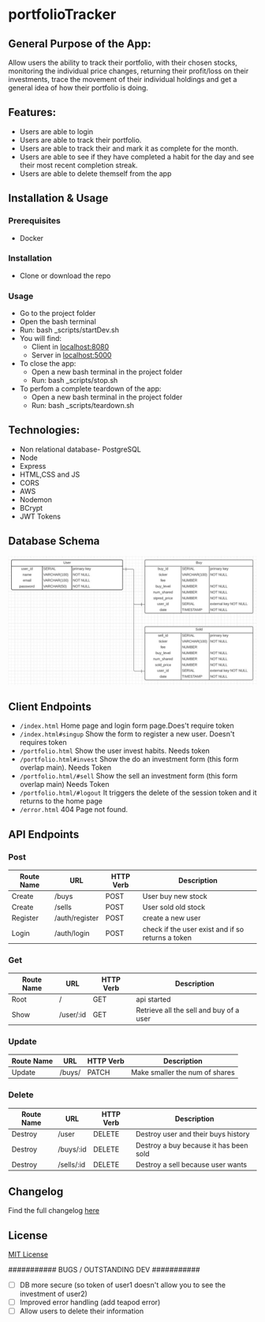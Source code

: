 # portfolioTracker

## General Purpose of the App:

Allow users the ability to track their portfolio, with their chosen stocks, monitoring the individual price changes, returning their profit/loss on their investments, trace the movement of their individual holdings and get a general idea of how their portfolio is doing.

## Features:

- Users are able to login
- Users are able to track their portfolio.
- Users are able to track their and mark it as complete for the month.
- Users are able to see if they have completed a habit for the day and see their most recent completion streak.
- Users are able to delete themself from the app


## Installation & Usage

### Prerequisites
- Docker

### Installation
- Clone or download the repo

### Usage
- Go to the project folder
- Open the bash terminal
- Run: bash _scripts/startDev.sh
- You will find:
  - Client in [localhost:8080](http://localhost:8080/)
  - Server in [localhost:5000](http://localhost:5000/)
- To close the app:
  - Open a new bash terminal in the project folder
  - Run: bash _scripts/stop.sh
- To perfom a complete teardown of the app:
  - Open a new bash terminal in the project folder
  - Run: bash _scripts/teardown.sh
  
## Technologies:

- Non relational database- PostgreSQL
- Node
- Express
- HTML,CSS and JS
- CORS
- AWS
- Nodemon
- BCrypt
- JWT Tokens

## Database Schema
![Database Schema](./readme-src/DB-schema.JPG)

## Client Endpoints

 - `/index.html` Home page and login form page.Does't require token
 - `/index.html#singup` Show the form to register a new user. Doesn't requires token
 - `/portfolio.html` Show the user invest habits. Needs token
 - `/portfolio.html#invest` Show the do an investment form (this form overlap main). Needs Token
 - `/portfolio.html/#sell` Show the sell an investment form (this form overlap main) Needs Token
 - `/portfolio.html/#logout` It triggers the delete of the session token and it returns to the home page 
 - `/error.html` 404 Page not found.


## API Endpoints

### Post 

| Route Name | URL | HTTP Verb | Description |
|-----|----|----|--|
| Create | /buys | POST | User buy new stock |
| Create | /sells | POST | User sold old stock |
| Register | /auth/register | POST | create a new user |
| Login | /auth/login | POST | check if the user exist and if so returns a token |


### Get

| Route Name | URL | HTTP Verb | Description |
|-----|----|----|--|
| Root | / | GET | api started |
| Show | /user/:id | GET | Retrieve all the sell and buy of a user |


###  Update

| Route Name | URL | HTTP Verb | Description |
|-----|----|----|--|
| Update | /buys/ | PATCH | Make smaller the num of shares |

### Delete

| Route Name | URL | HTTP Verb | Description |
|-----|----|----|--|
| Destroy | /user | DELETE | Destroy user and their buys history |
| Destroy | /buys/:id | DELETE | Destroy a buy because it has been sold |
| Destroy | /sells/:id | DELETE | Destroy a sell because user wants |


## Changelog 

Find the full changelog [here](./changelog.md)

## License

[MIT License](https://opensource.org/licenses/mit-license.php)

########### BUGS / OUTSTANDING DEV ###########

- [ ] DB more secure (so token of user1 doesn't allow you to see the investment of user2)
- [ ] Improved error handling (add teapod error)
- [ ] Allow users to delete their information
